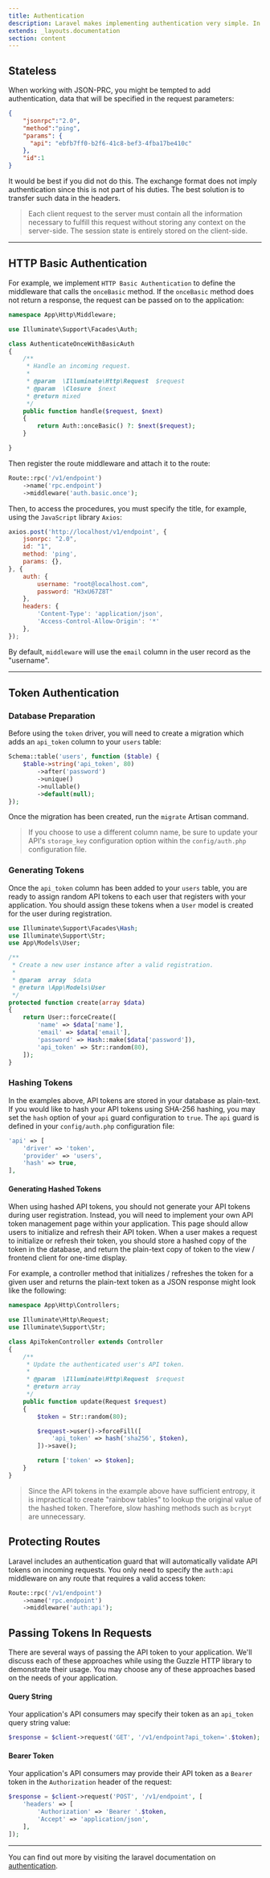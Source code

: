 ```yaml
---
title: Authentication
description: Laravel makes implementing authentication very simple. In fact, almost everything is configured for you out of the box.
extends: _layouts.documentation
section: content
---
```


## Stateless
 
When working with JSON-PRC, you might be tempted to add authentication,
data that will be specified in the request parameters:
 
```json
{
    "jsonrpc":"2.0",
    "method":"ping",
    "params": {
      "api": "ebfb7ff0-b2f6-41c8-bef3-4fba17be410c"
    },
    "id":1
}
```

It would be best if you did not do this. The exchange format does not imply authentication since this is not part of his duties. The best solution is to transfer such data in the headers.
 
 > Each client request to the server must contain all the information necessary to fulfill this request without storing any context on the server-side. The session state is entirely stored on the client-side.
 
 ----
 
## HTTP Basic Authentication 


For example, we implement `HTTP Basic Authentication` to define the middleware that calls the `onceBasic` method. If the `onceBasic` method does not return a response, the request can be passed on to the application:

```php
namespace App\Http\Middleware;

use Illuminate\Support\Facades\Auth;

class AuthenticateOnceWithBasicAuth
{
    /**
     * Handle an incoming request.
     *
     * @param  \Illuminate\Http\Request  $request
     * @param  \Closure  $next
     * @return mixed
     */
    public function handle($request, $next)
    {
        return Auth::onceBasic() ?: $next($request);
    }

}
```

Then register the route middleware and attach it to the route:

```php
Route::rpc('/v1/endpoint')
    ->name('rpc.endpoint')
    ->middleware('auth.basic.once');
```

Then, to access the procedures, you must specify the title, for example, using the `JavaScript` library `Axios`:

```javascript
axios.post('http://localhost/v1/endpoint', {
    jsonrpc: "2.0",
    id: "1",
    method: 'ping',
    params: {},
}, {
    auth: {
        username: "root@localhost.com",
        password: "H3xU67Z8T"
    },
    headers: {
        'Content-Type': 'application/json',
        'Access-Control-Allow-Origin': '*'
    },
});
```

By default, `middleware` will use the `email` column in the user record as the "username".

----


## Token Authentication

### Database Preparation

Before using the `token` driver, you will need to create a migration which adds an `api_token` column to your `users` table:

```php
Schema::table('users', function ($table) {
    $table->string('api_token', 80)
        ->after('password')
        ->unique()
        ->nullable()
        ->default(null);
});
```

Once the migration has been created, run the `migrate` Artisan command.

> If you choose to use a different column name, be sure to update your API's `storage_key` configuration option within the `config/auth.php` configuration file.

### Generating Tokens

Once the `api_token` column has been added to your `users` table, you are ready to assign random API tokens to each user that registers with your application. You should assign these tokens when a `User` model is created for the user during registration.

```php
use Illuminate\Support\Facades\Hash;
use Illuminate\Support\Str;
use App\Models\User;

/**
 * Create a new user instance after a valid registration.
 *
 * @param  array  $data
 * @return \App\Models\User
 */
protected function create(array $data)
{
    return User::forceCreate([
        'name' => $data['name'],
        'email' => $data['email'],
        'password' => Hash::make($data['password']),
        'api_token' => Str::random(80),
    ]);
}
```


### Hashing Tokens

In the examples above, API tokens are stored in your database as plain-text. If you would like to hash your API tokens using SHA-256 hashing, you may set the `hash` option of your `api` guard configuration to `true`. The `api` guard is defined in your `config/auth.php` configuration file:

```php
'api' => [
    'driver' => 'token',
    'provider' => 'users',
    'hash' => true,
],
```

#### Generating Hashed Tokens

When using hashed API tokens, you should not generate your API tokens during user registration. Instead, you will need to implement your own API token management page within your application. This page should allow users to initialize and refresh their API token. When a user makes a request to initialize or refresh their token, you should store a hashed copy of the token in the database, and return the plain-text copy of token to the view / frontend client for one-time display.

For example, a controller method that initializes / refreshes the token for a given user and returns the plain-text token as a JSON response might look like the following:

```php
namespace App\Http\Controllers;

use Illuminate\Http\Request;
use Illuminate\Support\Str;

class ApiTokenController extends Controller
{
    /**
     * Update the authenticated user's API token.
     *
     * @param  \Illuminate\Http\Request  $request
     * @return array
     */
    public function update(Request $request)
    {
        $token = Str::random(80);

        $request->user()->forceFill([
            'api_token' => hash('sha256', $token),
        ])->save();

        return ['token' => $token];
    }
}
```


> Since the API tokens in the example above have sufficient entropy, it is impractical to create "rainbow tables" to lookup the original value of the hashed token. Therefore, slow hashing methods such as `bcrypt` are unnecessary.


## Protecting Routes

Laravel includes an authentication guard that will automatically validate API tokens on incoming requests. You only need to specify the `auth:api` middleware on any route that requires a valid access token:

```php
Route::rpc('/v1/endpoint')
    ->name('rpc.endpoint')
    ->middleware('auth:api');
```

## Passing Tokens In Requests

There are several ways of passing the API token to your application. We'll discuss each of these approaches while using the Guzzle HTTP library to demonstrate their usage. You may choose any of these approaches based on the needs of your application.

#### Query String

Your application's API consumers may specify their token as an `api_token` query string value:

```php
$response = $client->request('GET', '/v1/endpoint?api_token='.$token);
```


#### Bearer Token

Your application's API consumers may provide their API token as a `Bearer` token in the `Authorization` header of the request:

```php
$response = $client->request('POST', '/v1/endpoint', [
    'headers' => [
        'Authorization' => 'Bearer '.$token,
        'Accept' => 'application/json',
    ],
]);
```


----

You can find out more by visiting the laravel documentation on [authentication](https://laravel.com/docs/authentication).
